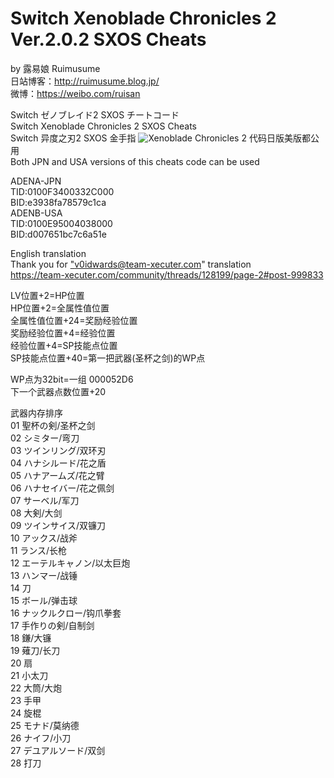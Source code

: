 # Switch Xenoblade Chronicles 2 Ver.2.0.2 SXOS Cheats
by 露易娘 Ruimusume</br>
日站博客：http://ruimusume.blog.jp/</br>
微博：https://weibo.com/ruisan</br>

Switch ゼノブレイド2 SXOS チートコード</br>
Switch Xenoblade Chronicles 2 SXOS Cheats</br>
Switch 异度之刃2 SXOS 金手指
<img src="https://i.imgur.com/vqhIzOP.jpg" alt="Xenoblade Chronicles 2"/>
代码日版美版都公用</br>
Both JPN and USA versions of this cheats code can be used

ADENA-JPN</br>
TID:0100F3400332C000</br>
BID:e3938fa78579c1ca</br>
ADENB-USA</br>
TID:0100E95004038000</br>
BID:d007651bc7c6a51e</br>

English translation</br>
Thank you for <a href="https://team-xecuter.com/community/members/74865/">"v0idwards@team-xecuter.com"</a> translation</br>
https://team-xecuter.com/community/threads/128199/page-2#post-999833

LV位置+2=HP位置</br>
HP位置+2=全属性值位置</br>
全属性值位置+24=奖励经验位置</br>
奖励经验位置+4=经验位置</br>
经验位置+4=SP技能点位置</br>
SP技能点位置+40=第一把武器(圣杯之剑)的WP点

WP点为32bit=一组 000052D6</br>
下一个武器点数位置+20</br>

武器内存排序</br>
01	聖杯の剣/圣杯之剑</br>
02	シミター/弯刀</br>
03	ツインリング/双环刃</br>
04	ハナシルード/花之盾</br>
05	ハナアームズ/花之臂</br>
06	ハナセイバー/花之佩剑</br>
07	サーベル/军刀</br>
08	大剣/大剑</br>
09	ツインサイス/双镰刀</br>
10	アックス/战斧</br>
11	ランス/长枪</br>
12	エーテルキャノン/以太巨炮</br>
13	ハンマー/战锤</br>
14	刀</br>
15	ボール/弹击球</br>
16	ナックルクロー/钩爪拳套</br>
17	手作りの剣/自制剑</br>
18	鎌/大镰</br>
19	薙刀/长刀</br>
20	扇</br>
21	小太刀</br>
22	大筒/大炮</br>
23	手甲</br>
24	旋棍</br>
25	モナド/莫纳德</br>
26	ナイフ/小刀</br>
27	デユアルソード/双剑</br>
28	打刀
